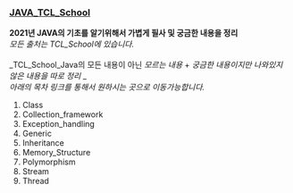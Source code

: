 ### [JAVA_TCL_School](http://www.tcpschool.com/java/intro)


__2021년 JAVA의 기초를 알기위해서 가볍게 필사 및 궁금한 내용을 정리__ </br>
_모든 출처는 TCL_School에 있습니다._ 
</br></br>
_TCL_School_Java의 모든 내용이 아닌 *모르는 내용* + *궁금한 내용이지만 나와있지 않은 내용을 따로 정리* _
</br>
_아래의 목차 링크를 통해서 원하시는 곳으로 이동가능합니다._

1. Class
2. Collection_framework
3. Exception_handling
4. Generic
5. Inheritance
6. Memory_Structure
7. Polymorphism
8. Stream
9. Thread



